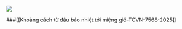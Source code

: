
![](https://res.cloudinary.com/dcqf82eor/image/upload/f_auto/v1752134408/kysudienvn/ukawyoaofg14txb7z7sk.png)


###[[Khoảng cách từ đầu báo nhiệt tới miệng gió-TCVN-7568-2025]]